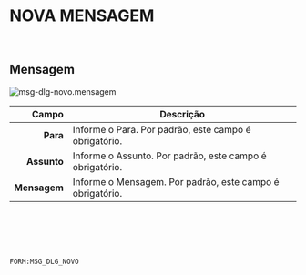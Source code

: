 # NOVA MENSAGEM
<br>

## Mensagem
![msg-dlg-novo.mensagem](https://raw.githubusercontent.com/netforcews/docs-siscom/master/geral/imagens/msg-dlg-novo.mensagem.png)

Campo | Descrição
--:|---
**Para** | Informe o Para. Por padrão, este campo é obrigatório.
**Assunto** | Informe o Assunto. Por padrão, este campo é obrigatório.
**Mensagem** | Informe o Mensagem. Por padrão, este campo é obrigatório.
<br>
<br>
<br>
<br>

```FORM:MSG_DLG_NOVO```
